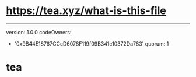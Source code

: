 # https://tea.xyz/what-is-this-file
---
version: 1.0.0
codeOwners:
  - '0x9B44E18767CCcD6078F119f09B341c10372Da783'
quorum: 1
# tea
